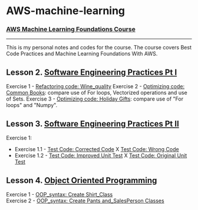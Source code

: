 # AWS-machine-learning
### [AWS Machine Learning Foundations Course](https://www.udacity.com/course/aws-machine-learning-foundations--ud090)

---

This is my personal notes and codes for the course. The course covers Best Code Practices and Machine Learning Foundations With AWS.

## Lesson 2. [Software Engineering Practices Pt I](https://classroom.udacity.com/courses/ud090#)
Exercise 1 - [Refactoring code: Wine_quality](https://github.com/giovanimachado/AWS-machine-learning/blob/master/AWS%20Machine%20Learning%20Foundations%20Course/Lesson2_exercise1_refactor_wine_quality.ipynb_solution.ipynb)
Exercise 2 - [Optimizing code: Common Books](https://github.com/giovanimachado/AWS-machine-learning/blob/master/AWS%20Machine%20Learning%20Foundations%20Course/Lesson2_exercise2_optimizing_code_common_books_mySolution.ipynb): compare use of For loops, Vectorized operations and use of Sets. 
Exercise 3 - [Optimizing code: Holiday Gifts](https://github.com/giovanimachado/AWS-machine-learning/blob/master/AWS%20Machine%20Learning%20Foundations%20Course/Lesson2_exercise3_optimizing_code_holiday_gifts_mySolution.ipynb): compare use of "For loops" and "Numpy".

## Lesson 3. [Software Engineering Practices Pt II](https://classroom.udacity.com/courses/ud090#)

Exercise 1:
<br>
- Exercise 1.1 - [Test Code: Corrected Code](https://github.com/giovanimachado/AWS-machine-learning/blob/master/AWS%20Machine%20Learning%20Foundations%20Course/Lesson3_exercise1/compute_launch_solution.py) X [Test Code: Wrong Code](https://github.com/giovanimachado/AWS-machine-learning/blob/master/AWS%20Machine%20Learning%20Foundations%20Course/Lesson3_exercise1/compute_launch.py)
- Exercise 1.2 - [Test Code: Improved Unit Test](https://github.com/giovanimachado/AWS-machine-learning/blob/master/AWS%20Machine%20Learning%20Foundations%20Course/Lesson3_exercise1/test_compute_launch_modified.py) X [Test Code: Original Unit Test](https://github.com/giovanimachado/AWS-machine-learning/blob/master/AWS%20Machine%20Learning%20Foundations%20Course/Lesson3_exercise1/test_compute_launch.py)

## Lesson 4. [Object Oriented Programming](https://classroom.udacity.com/courses/ud090#)

Exercise 1 - [OOP_syntax: Create Shirt_Class](https://github.com/giovanimachado/AWS-machine-learning/tree/master/AWS%20Machine%20Learning%20Foundations%20Course/Lesson4_1.OOP_syntax_shirt_practice)
<br>
Exercise 2 - [OOP_syntax: Create Pants and_SalesPerson Classes](https://github.com/giovanimachado/AWS-machine-learning/tree/master/AWS%20Machine%20Learning%20Foundations%20Course/Lesson4_1.OOP_syntax_shirt_practice)
<br>
<br>
<br>
